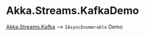 # Akka.Streams.KafkaDemo
[Akka.Streams.Kafka](https://github.com/akkadotnet/Akka.Streams.Kafka) --> `IAsyncEnumerable` Demo

